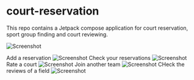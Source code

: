# court-reservation
This repo contains a Jetpack compose application for court reservation, sport group finding and court reviewing.

![Screenshot](./assets-readme/onboarding_1.png)

Add a reservation
![Screenshot](./assets-readme/onboarding_2.png)
Check your reservations
![Screenshot](./assets-readme/onboarding_3.png)
Rate a court
![Screenshot](./assets-readme/onboarding_4.png)
Join another team
![Screenshot](./assets-readme/onboarding_5.png)
CHeck the reviews of a field
![Screenshot](./assets-readme/onboarding_6.png)